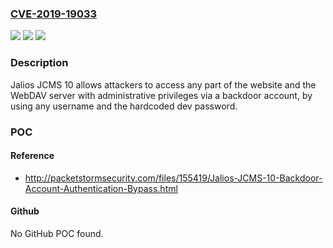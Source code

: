 ### [CVE-2019-19033](https://cve.mitre.org/cgi-bin/cvename.cgi?name=CVE-2019-19033)
![](https://img.shields.io/static/v1?label=Product&message=n%2Fa&color=blue)
![](https://img.shields.io/static/v1?label=Version&message=n%2Fa&color=blue)
![](https://img.shields.io/static/v1?label=Vulnerability&message=n%2Fa&color=brighgreen)

### Description

Jalios JCMS 10 allows attackers to access any part of the website and the WebDAV server with administrative privileges via a backdoor account, by using any username and the hardcoded dev password.

### POC

#### Reference
- http://packetstormsecurity.com/files/155419/Jalios-JCMS-10-Backdoor-Account-Authentication-Bypass.html

#### Github
No GitHub POC found.

